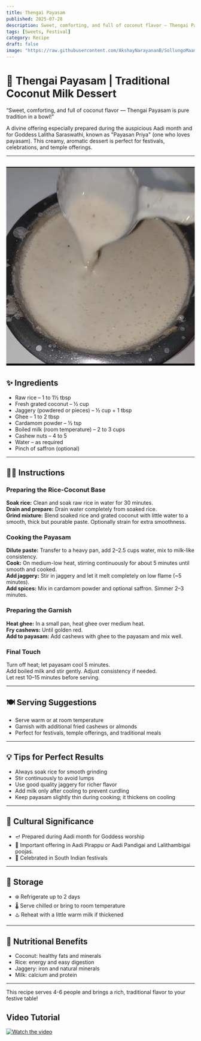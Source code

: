 ```yaml
---
title: Thengai Payasam  
published: 2025-07-28  
description: Sweet, comforting, and full of coconut flavor — Thengai Payasam is a classic South Indian coconut milk dessert perfect for festivals and offerings.  
tags: [Sweets, Festival]  
category: Recipe  
draft: false  
image: "https://raw.githubusercontent.com/AkshayNarayananB/SollungoMaami/master/images/thengai payasam.jpg"  
---
```


# 🥥 Thengai Payasam | Traditional Coconut Milk Dessert

“Sweet, comforting, and full of coconut flavor — Thengai Payasam is pure tradition in a bowl!”

A divine offering especially prepared during the auspicious Aadi month and for Goddess Lalitha Saraswathi, known as "Payasan Priya" (one who loves payasam). This creamy, aromatic dessert is perfect for festivals, celebrations, and temple offerings.

---
![thengai payasam](https://raw.githubusercontent.com/AkshayNarayananB/SollungoMaami/master/images/thengai%20payasam.jpg)
---
## ✨ Ingredients

-  Raw rice – 1 to 1½ tbsp  
-  Fresh grated coconut – ½ cup  
-  Jaggery (powdered or pieces) – ½ cup + 1 tbsp  
-  Ghee – 1 to 2 tbsp  
-  Cardamom powder – ½ tsp  
-  Boiled milk (room temperature) – 2 to 3 cups  
-  Cashew nuts – 4 to 5  
-  Water – as required  
-  Pinch of saffron (optional)  

---

## 👩‍🍳 Instructions

### Preparing the Rice-Coconut Base  
 **Soak rice:** Clean and soak raw rice in water for 30 minutes.  
 **Drain and prepare:** Drain water completely from soaked rice.  
 **Grind mixture:** Blend soaked rice and grated coconut with little water to a smooth, thick but pourable paste. Optionally strain for extra smoothness.

### Cooking the Payasam  
 **Dilute paste:** Transfer to a heavy pan, add 2–2.5 cups water, mix to milk-like consistency.  
 **Cook:** On medium-low heat, stirring continuously for about 5 minutes until smooth and cooked.  
 **Add jaggery:** Stir in jaggery and let it melt completely on low flame (~5 minutes).  
 **Add spices:** Mix in cardamom powder and optional saffron. Simmer 2–3 minutes.

### Preparing the Garnish  
 **Heat ghee:** In a small pan, heat ghee over medium heat.  
 **Fry cashews:** Until golden red.  
 **Add to payasam:** Add cashews with ghee to the payasam and mix well.  

### Final Touch  
 Turn off heat; let payasam cool 5 minutes.  
 Add boiled milk and stir gently. Adjust consistency if needed.  
 Let rest 10–15 minutes before serving.

---

## 🍽️ Serving Suggestions

-  Serve warm or at room temperature  
-  Garnish with additional fried cashews or almonds  
-  Perfect for festivals, temple offerings, and traditional meals  

---

## 💡 Tips for Perfect Results

-  Always soak rice for smooth grinding  
-  Stir continuously to avoid lumps  
-  Use good quality jaggery for richer flavor  
-  Add milk only after cooling to prevent curdling  
-  Keep payasam slightly thin during cooking; it thickens on cooling  

---

## 🥥 Cultural Significance

- 🪔 Prepared during Aadi month for Goddess worship  
- 🙏 Important offering in Aadi Pirappu or Aadi Pandigai and Lalithambigai poojas.  
- 🎊 Celebrated in South Indian festivals  

---

## 🥄 Storage

- ❄️ Refrigerate up to 2 days  
- 🌡️ Serve chilled or bring to room temperature  
- ♨️ Reheat with a little warm milk if thickened  

---

## 🥦 Nutritional Benefits

-  Coconut: healthy fats and minerals  
-  Rice: energy and easy digestion  
-  Jaggery: iron and natural minerals  
-  Milk: calcium and protein  

---

This recipe serves 4-6 people and brings a rich, traditional flavor to your festive table!


## Video Tutorial

[![Watch the video](https://img.youtube.com/vi/zDQ39nzi5uk/0.jpg)](https://youtu.be/zDQ39nzi5uk?si=vtxAdyqersOSMsBP)


